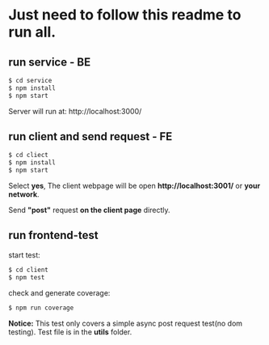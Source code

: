 # Just need to follow this readme to run all.

## run service - BE

```bash
$ cd service
$ npm install
$ npm start
```
Server will run at: http://localhost:3000/

## run client and send request - FE

```bash
$ cd cliect
$ npm install
$ npm start
```
Select **yes**, The client webpage will be open **http://localhost:3001/** or **your network**.

Send **"post"** request **on the client page** directly.

## run frontend-test

start test:
```bash
$ cd client
$ npm test
```
check and generate coverage:
```bash
$ npm run coverage
```
**Notice:** This test only covers a simple async post request test(no dom testing). Test file is in the **utils** folder. 
